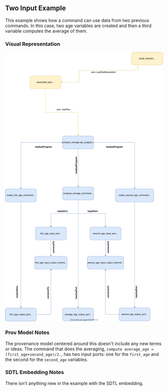## Two Input Example

This example shows how a command can use data from two previous commands. In this case, two age variables are created and then a third variable computes the average of them.


### Visual Representation
![](./images/prov.svg)




### Prov Model Notes
The provenance model centered around this doesn't include any new terms or ideas. The command that does the averaging, `compute average_age = (first_age+second_age)/2.`, has two input ports: one for the `first_age` and the second for the `second_age` variables.


### SDTL Embedding Notes
There isn't anything new in the example with the SDTL embedding.
